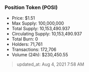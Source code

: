 
  ### Position Token (POSI)
  - Price: $1.51
  - Max Supply: 100,000,000
  - Total Supply: 10,153,490.937
  - Circulating Supply: 10,153,490.937
  - Total Burn: 0
  - Holders: 71,761
  - Transactions: 172,706
  - Volume (24h): $230,450.55

  > updated_at: Aug 4, 2021 7:58 AM
